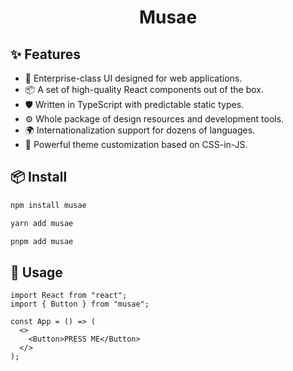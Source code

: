 <h1 align="center">Musae</h1>

## ✨ Features

- 🌈 Enterprise-class UI designed for web applications.
- 📦 A set of high-quality React components out of the box.
- 🛡 Written in TypeScript with predictable static types.
- ⚙️ Whole package of design resources and development tools.
- 🌍 Internationalization support for dozens of languages.
- 🎨 Powerful theme customization based on CSS-in-JS.

## 📦 Install

```bash
npm install musae
```

```bash
yarn add musae
```

```bash
pnpm add musae
```

## 🔨 Usage

```tsx
import React from "react";
import { Button } from "musae";

const App = () => (
  <>
    <Button>PRESS ME</Button>
  </>
);
```
